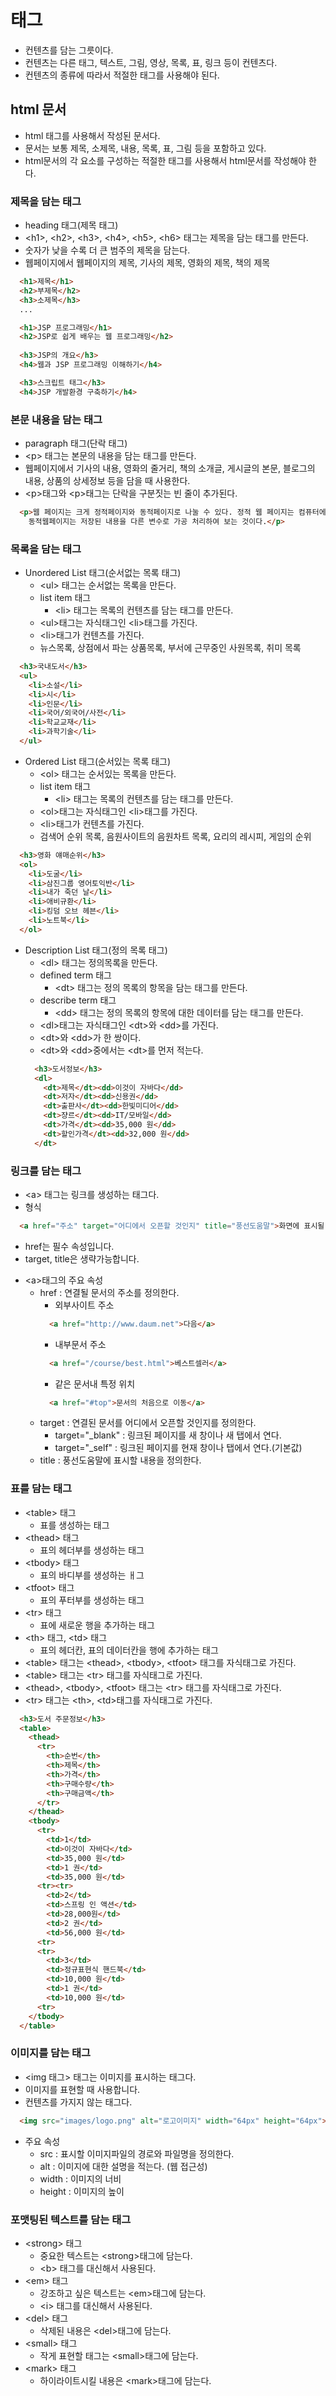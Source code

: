 # 태그
- 컨텐츠를 담는 그릇이다.
- 컨텐츠는 다른 태그, 텍스트, 그림, 영상, 목록, 표, 링크 등이 컨텐츠다.
- 컨텐츠의 종류에 따라서 적절한 태그를 사용해야 된다.

## html 문서
- html 태그를 사용해서 작성된 문서다.
- 문서는 보통 제목, 소제목, 내용, 목록, 표, 그림 등을 포함하고 있다.
- html문서의 각 요소를 구성하는 적절한 태그를 사용해서 html문서를 작성해야 한다.

### 제목을 담는 태그
- heading 태그(제목 태그)
- &lt;h1&gt;, &lt;h2&gt;, &lt;h3&gt;, &lt;h4&gt;, &lt;h5&gt;, &lt;h6&gt; 태그는 제목을 담는 태그를 만든다.
- 숫자가 낮을 수록 더 큰 범주의 제목을 담는다.
- 웹페이지에서 웹페이지의 제목, 기사의 제목, 영화의 제목, 책의 제목
```html
  <h1>제목</h1>
  <h2>부제목</h2>
  <h3>소제목</h3>
  ...
```
```html
  <h1>JSP 프로그래밍</h1>
  <h2>JSP로 쉽게 배우는 웹 프로그래밍</h2>
  
  <h3>JSP의 개요</h3>
  <h4>웹과 JSP 프로그래밍 이해하기</h4>

  <h3>스크립트 태그</h3>
  <h4>JSP 개발환경 구축하기</h4>
```

### 본문 내용을 담는 태그
- paragraph 태그(단락 태그)
- &lt;p&gt; 태그는 본문의 내용을 담는 태그를 만든다.
- 웹페이지에서 기사의 내용, 영화의 줄거리, 책의 소개글, 게시글의 본문, 블로그의 내용, 상품의 상세정보 등을 담을 때 사용한다.
- &lt;p&gt;태그와 &lt;p&gt;태그는 단락을 구분짓는 빈 줄이 추가된다.
```html
  <p>웹 페이지는 크게 정적페이지와 동적페이지로 나눌 수 있다. 정적 웹 페이지는 컴퓨터에 저장된 텍스트 파일을 그대로 보는 것이고, 
    동적웹페이지는 저장된 내용을 다른 변수로 가공 처리하여 보는 것이다.</p>
```

### 목록을 담는 태그
- Unordered List 태그(순서없는 목록 태그)
  + &lt;ul&gt; 태그는 순서없는 목록을 만든다.
  + list item 태그
    * &lt;li&gt; 태그는 목록의 컨텐츠를 담는 태그를 만든다.
  + &lt;ul&gt;태그는 자식태그인 &lt;li&gt;태그를 가진다.
  + &lt;li&gt;태그가 컨텐츠를 가진다.
  + 뉴스목록, 상점에서 파는 상품목록, 부서에 근무중인 사원목록, 취미 목록
```html
  <h3>국내도서</h3>
  <ul>
    <li>소설</li> 
    <li>시</li> 
    <li>인문</li> 
    <li>국어/외국어/사전</li> 
    <li>학교교재</li> 
    <li>과학기술</li> 
  </ul>
```
- Ordered List 태그(순서있는 목록 태그)
  + &lt;ol&gt; 태그는 순서있는 목록을 만든다.
  + list item 태그
    * &lt;li&gt; 태그는 목록의 컨텐츠를 담는 태그를 만든다.
  + &lt;ol&gt;태그는 자식태그인 &lt;li&gt;태그를 가진다.
  + &lt;li&gt;태그가 컨텐츠를 가진다.
  + 검색어 순위 목록, 음원사이트의 음원차트 목록, 요리의 레시피, 게임의 순위
```html
  <h3>영화 얘매순위</h3>
  <ol>
    <li>도굴</li> 
    <li>삼진그룹 영어토익반</li> 
    <li>내가 죽던 날</li> 
    <li>애비규환</li> 
    <li>킹덤 오브 헤븐</li> 
    <li>노트북</li> 
  </ol>
```
- Description List 태그(정의 목록 태그)
  + &lt;dl&gt; 태그는 정의목록을 만든다.
  + defined term 태그
    * &lt;dt&gt; 태그는 정의 목록의 항목을 담는 태그를 만든다.
  + describe term 태그
    * &lt;dd&gt; 태그는 정의 목록의 항목에 대한 데이터를 담는 태그를 만든다.
  + &lt;dl&gt;태그는 자식태그인 &lt;dt&gt;와 &lt;dd&gt;를 가진다.
  + &lt;dt&gt;와 &lt;dd&gt;가 한 쌍이다.
  + &lt;dt&gt;와 &lt;dd&gt;중에서는 &lt;dt&gt;를 먼저 적는다.
  ```html
    <h3>도서정보</h3>
    <dl>
      <dt>제목</dt><dd>이것이 자바다</dd>
      <dt>저자</dt><dd>신용권</dd>
      <dt>출판사</dt><dd>한빛미디어</dd>
      <dt>쟝르</dt><dd>IT/모바일</dd>
      <dt>가격</dt><dd>35,000 원</dd>
      <dt>할인가격</dt><dd>32,000 원</dd>
    </dt>
  ```
  
### 링크를 담는 태그
- &lt;a&gt; 태그는 링크를 생성하는 태그다.
- 형식
```html
  <a href="주소" target="어디에서 오픈할 것인지" title="풍선도움말">화면에 표시될 텍스트</a>
```
  + href는 필수 속성입니다.
  + target, title은 생략가능합니다.
- &lt;a&gt;태그의 주요 속성
  + href : 연결될 문서의 주소를 정의한다.
    * 외부사이트 주소		
    ```html
      <a href="http://www.daum.net">다음</a>
    ```
    * 내부문서 주소
    ```html
      <a href="/course/best.html">베스트셀러</a>
    ```
    * 같은 문서내 특정 위치
    ```html
      <a href="#top">문서의 처음으로 이동</a>
    ```
  + target : 연결된 문서를 어디에서 오픈할 것인지를 정의한다.
    * target="_blank" : 링크된 페이지를 새 창이나 새 탭에서 연다.
    * target="_self" : 링크된 페이지를 현재 창이나  탭에서 연다.(기본값)
  + title	: 풍선도움말에 표시할 내용을 정의한다.

### 표를 담는 태그
- &lt;table&gt; 태그
  + 표를 생성하는 태그
- &lt;thead&gt; 태그
  + 표의 헤더부를 생성하는 태그
- &lt;tbody&gt; 태그
  + 표의 바디부를 생성하는 ㅐ그
- &lt;tfoot&gt; 태그
  + 표의 푸터부를 생성하는 태그
- &lt;tr&gt; 태그
  + 표에 새로운 행을 추가하는 태그
- &lt;th&gt; 태그, &lt;td&gt; 태그
  + 표의 헤더칸, 표의 데이터칸을 행에 추가하는 태그
- &lt;table&gt; 태그는 &lt;thead&gt;, &lt;tbody&gt;, &lt;tfoot&gt; 태그를 자식태그로 가진다.
- &lt;table&gt; 태그는 &lt;tr&gt; 태그를 자식태그로 가진다.
- &lt;thead&gt;, &lt;tbody&gt;, &lt;tfoot&gt; 태그는 &lt;tr&gt; 태그를 자식태그로 가진다.
- &lt;tr&gt; 태그는 &lt;th&gt;, &lt;td&gt;태그를 자식태그로 가진다.
```html
  <h3>도서 주문정보</h3>
  <table>
    <thead>
      <tr>
        <th>순번</th>
        <th>제목</th>
        <th>가격</th>
        <th>구매수량</th>
        <th>구매금액</th>
      </tr>
    </thead>
    <tbody>
      <tr>
        <td>1</td>
        <td>이것이 자바다</td>
        <td>35,000 원</td>
        <td>1 권</td>
        <td>35,000 원</td>
      <tr><tr>
        <td>2</td>
        <td>스프링 인 액션</td>
        <td>28,000원</td>
        <td>2 권</td>
        <td>56,000 원</td>
      <tr>
      <tr>
        <td>3</td>
        <td>정규표현식 핸드북</td>
        <td>10,000 원</td>
        <td>1 권</td>
        <td>10,000 원</td>
      <tr>
    </tbody>
  </table>
```

### 이미지를 담는 태그
- &lt;img 태그&gt; 태그는 이미지를 표시하는 태그다.
- 이미지를 표현할 때 사용합니다.
- 컨텐츠를 가지지 않는 태그다.
```html
  <img src="images/logo.png" alt="로고이미지" width="64px" height="64px">
```
- 주요 속성
  + src : 표시할 이미지파일의 경로와 파일명을 정의한다.
  + alt : 이미지에 대한 설명을 적는다. (웹 접근성)
  + width : 이미지의 너비
  + height : 이미지의 높이
  
### 포맷팅된 텍스트를 담는 태그
- &lt;strong&gt; 태그
  + 중요한 텍스트는 &lt;strong&gt;태그에 담는다.
  + &lt;b&gt; 태그를 대신해서 사용된다.
- &lt;em&gt; 태그
  + 강조하고 싶은 텍스트는 &lt;em&gt;태그에 담는다.
  + &lt;i&gt; 태그를 대신해서 사용된다.
- &lt;del&gt; 태그
  + 삭제된 내용은 &lt;del&gt;태그에 담는다.
- &lt;small&gt; 태그
  + 작게 표현할 태그는 &lt;small&gt;태그에 담는다.
- &lt;mark&gt; 태그
  + 하이라이트시킬 내용은 &lt;mark&gt;태그에 담는다.










